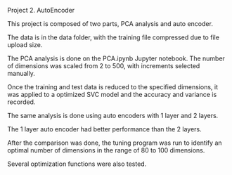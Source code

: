 Project 2.
AutoEncoder

This project is composed of two parts, PCA analysis and auto encoder.

The data is in the data folder, with the training file compressed due to file upload size.

The PCA analysis is done on the PCA.ipynb Jupyter notebook. The number of dimensions was scaled from 2 to 500, with increments selected manually.

Once the training and test data is reduced to the specified dimensions, it was applied to a optimized SVC model and the accuracy and variance is recorded.

The same analysis is done using auto encoders with 1 layer and 2 layers.

The 1 layer auto encoder had better performance than the 2 layers.

After the comparison was done, the tuning program was run to identify an optimal number of dimensions in the range of 80 to 100 dimensions.

Several optimization functions were also tested.
